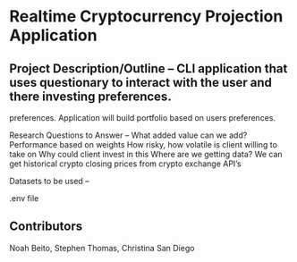 # Realtime Cryptocurrency Projection Application

## Project Description/Outline – CLI application that uses questionary to interact with the  user and there investing preferences.

preferences.  Application will build portfolio based on users preferences.

Research Questions to Answer – 
What added value can we add?
	Performance based on weights
	How risky, how volatile is client willing to take on
	Why could client invest in this
Where are we getting data?
	We can get historical crypto closing prices from crypto exchange API’s

Datasets to be used – 

.env file

## Contributors
Noah Beito, Stephen Thomas, Christina San Diego